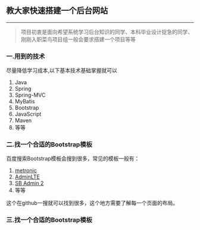 ## 教大家快速搭建一个后台网站
***
> 项目初衷是面向希望系统学习后台知识的同学、本科毕业设计捉急的同学、刚刚入职菜鸟项目组一般会要求搭建一个项目等等
### 一.用到的技术
尽量降低学习成本,以下基本技术基础掌握就可以
1. Java
2. Spring
3. Spring-MVC
4. MyBatis
5. Bootstrap
6. JavaScript
7.  Maven
8.  等等

### 二.找一个合适的Bootstrap模板
百度搜索Bootstrap模板会搜到很多，常见的模板一般有：
1.  [metronic](https://github.com/mikesmayer/metronic)
2.  [AdminLTE](https://github.com/almasaeed2010/AdminLTE)
3.  [SB Admin 2](https://github.com/blackrockdigital/startbootstrap-sb-admin-2/)
4.  等等

这个在github一搜就可以找到很多，这个地方需要了解每一个页面的布局。
### 三.找一个合适的Bootstrap模板
